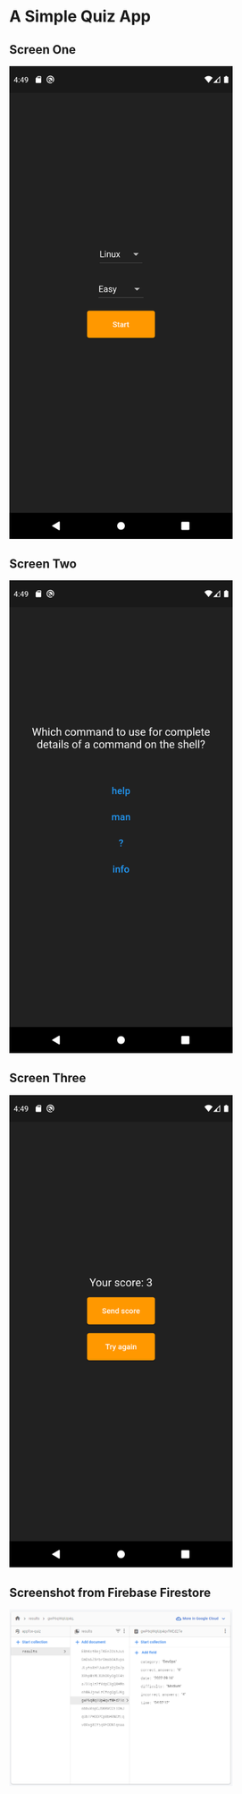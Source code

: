 # A Simple Quiz App

## Screen One

<img src="./screenshots/screen_one.png" width="400"/>

## Screen Two

<img src="./screenshots/screen_two.png" width="400"/>

## Screen Three

<img src="./screenshots/screen_three.png" width="400"/>

## Screenshot from Firebase Firestore

<img src="./screenshots/screenshot_from_firestore.png" width="400"/>
